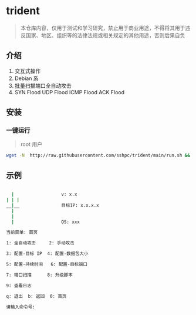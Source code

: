# trident
>本仓库内容，仅用于测试和学习研究，禁止用于商业用途，不得将其用于违反国家、地区、组织等的法律法规或相关规定的其他用途，否则后果自负
## 介绍

1. 交互式操作 
2. Debian 系
3. 批量扫描端口全自动攻击
4. SYN Flood UDP Flood ICMP Flood ACK Flood

## 安装

### 一键运行
> root 用户

```sh
wget -N  http://raw.githubusercontent.com/sshpc/trident/main/run.sh && chmod +x run.sh && sudo ./run.sh
```

## 示例

```sh

  |                  v: x.x
| | |
__|__                目标IP: x.x.x.x
  |  
  |  
  |                  OS: xxx

当前菜单: 首页 

1: 全自动攻击     2: 手动攻击

3: 配置-目标 IP  4: 配置-数据包大小

5: 配置-持续时间   6: 配置-目标端口

7: 端口扫描      8: 升级脚本

9: 查看日志      

q: 退出  b: 返回  0: 首页

请输入命令号: 
```









